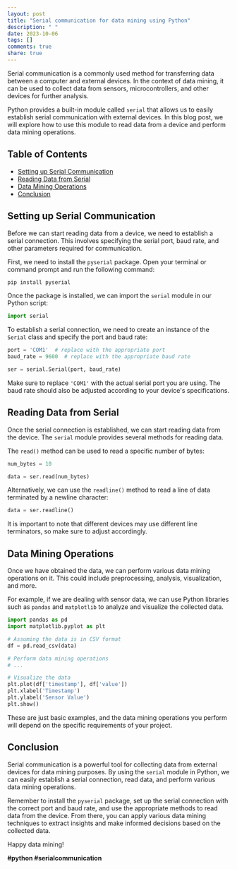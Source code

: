 ```yaml
---
layout: post
title: "Serial communication for data mining using Python"
description: " "
date: 2023-10-06
tags: []
comments: true
share: true
---
```


Serial communication is a commonly used method for transferring data between a computer and external devices. In the context of data mining, it can be used to collect data from sensors, microcontrollers, and other devices for further analysis.

Python provides a built-in module called `serial` that allows us to easily establish serial communication with external devices. In this blog post, we will explore how to use this module to read data from a device and perform data mining operations.

## Table of Contents

- [Setting up Serial Communication](#setting-up-serial-communication)
- [Reading Data from Serial](#reading-data-from-serial)
- [Data Mining Operations](#data-mining-operations)
- [Conclusion](#conclusion)

## Setting up Serial Communication

Before we can start reading data from a device, we need to establish a serial connection. This involves specifying the serial port, baud rate, and other parameters required for communication.

First, we need to install the `pyserial` package. Open your terminal or command prompt and run the following command:

```python
pip install pyserial
```

Once the package is installed, we can import the `serial` module in our Python script:

```python
import serial
```

To establish a serial connection, we need to create an instance of the `Serial` class and specify the port and baud rate:

```python
port = 'COM1'  # replace with the appropriate port
baud_rate = 9600  # replace with the appropriate baud rate

ser = serial.Serial(port, baud_rate)
```

Make sure to replace `'COM1'` with the actual serial port you are using. The baud rate should also be adjusted according to your device's specifications.

## Reading Data from Serial

Once the serial connection is established, we can start reading data from the device. The `serial` module provides several methods for reading data.

The `read()` method can be used to read a specific number of bytes:

```python
num_bytes = 10

data = ser.read(num_bytes)
```

Alternatively, we can use the `readline()` method to read a line of data terminated by a newline character:

```python
data = ser.readline()
```

It is important to note that different devices may use different line terminators, so make sure to adjust accordingly.

## Data Mining Operations

Once we have obtained the data, we can perform various data mining operations on it. This could include preprocessing, analysis, visualization, and more.

For example, if we are dealing with sensor data, we can use Python libraries such as `pandas` and `matplotlib` to analyze and visualize the collected data.

```python
import pandas as pd
import matplotlib.pyplot as plt

# Assuming the data is in CSV format
df = pd.read_csv(data)

# Perform data mining operations
# ...

# Visualize the data
plt.plot(df['timestamp'], df['value'])
plt.xlabel('Timestamp')
plt.ylabel('Sensor Value')
plt.show()
```

These are just basic examples, and the data mining operations you perform will depend on the specific requirements of your project.

## Conclusion

Serial communication is a powerful tool for collecting data from external devices for data mining purposes. By using the `serial` module in Python, we can easily establish a serial connection, read data, and perform various data mining operations.

Remember to install the `pyserial` package, set up the serial connection with the correct port and baud rate, and use the appropriate methods to read data from the device. From there, you can apply various data mining techniques to extract insights and make informed decisions based on the collected data.

Happy data mining!

**#python #serialcommunication**